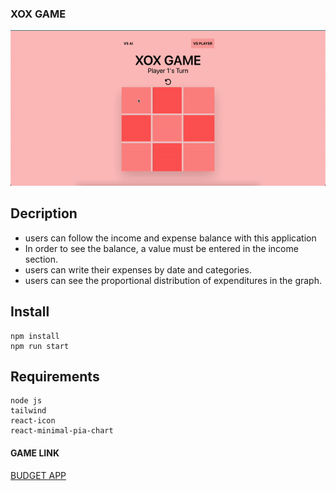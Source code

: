 ### XOX GAME
![xoxgif](https://github.com/semanurcancan/XOX-GAME/blob/main/xoxGAME.gif)

## Decription
- users can follow the income and expense balance with this application
- In order to see the balance, a value must be entered in the income section.
- users can write their expenses by date and categories.
- users can see the proportional distribution of expenditures in the graph.

## Install
```javascrıpt
npm install
npm run start
```

## Requirements
```javascrıpt
node js
tailwind
react-icon
react-minimal-pia-chart
```

#### GAME LINK
[BUDGET APP](https://budget-app-gray.vercel.app/)




